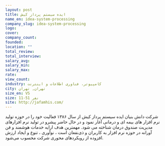 ```yaml
---
layout: post
title: ایده سیستم پرداز کیش
name_en: idea-system-processing
company_slug: idea-system-processing
logo: 
cover: 
company_count:
founded:
location: ""
total_review: 
total_interview: 
salary_avg: 
salary_min: 
salary_max: 
rate: 
view_count: 
industry: کامپیوتر، فناوری اطلاعات و اینترنت
city: تهران, تهران
size_en: VS
size: 11-51 نفر
site: http://jafamhis.com/
---
```


شرکت دانش بنیان ایده سیستم پرداز کیش از سال ۱۳۸۶ فعالیت خود را در حوزه تولید نرم افزار های بیمه ای و درمانی آغار نمود و در حال حاضر پیشرو در تولید نرم افزارهای مدیریت صندوق درمان شناخته می شود. مهمترین هدف ارایه خدمات هوشمند و فن آورانه در حوزه نرم افزار به کاربران و ذی‌نفعان است ، نوآوری ، تنوع و ایجاد ارزش افزوده از رویکردهای محوری شرکت محسوب می‌شود.
